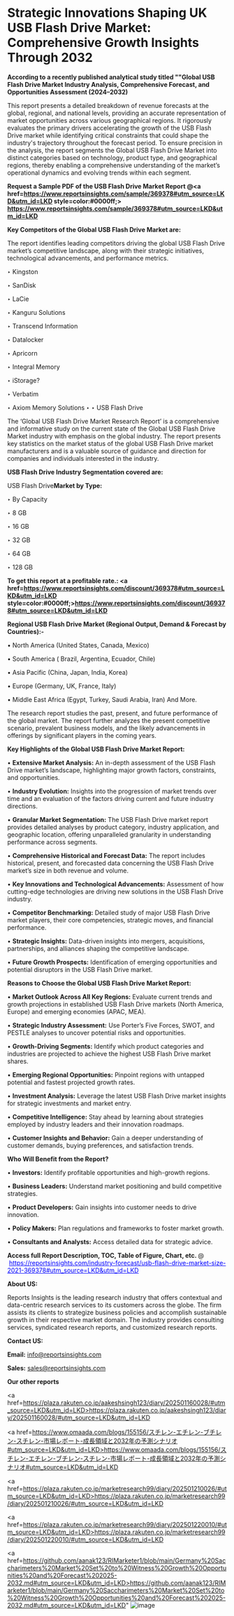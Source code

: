 # Strategic Innovations Shaping UK USB Flash Drive Market: Comprehensive Growth Insights Through 2032

<strong>According to a recently published analytical study titled ""Global USB Flash Drive Market Industry Analysis, Comprehensive Forecast, and Opportunities Assessment (2024–2032)</strong>

This report presents a detailed breakdown of revenue forecasts at the global, regional, and national levels, providing an accurate representation of market opportunities across various geographical regions. It rigorously evaluates the primary drivers accelerating the growth of the USB Flash Drive market while identifying critical constraints that could shape the industry's trajectory throughout the forecast period. To ensure precision in the analysis, the report segments the Global USB Flash Drive Market into distinct categories based on technology, product type, and geographical regions, thereby enabling a comprehensive understanding of the market’s operational dynamics and evolving trends within each segment.

<strong>Request a Sample PDF of the USB Flash Drive Market Report </strong><strong>@<a href=https://www.reportsinsights.com/sample/369378#utm_source=LKD&utm_id=LKD style=color:#0000ff;> https://www.reportsinsights.com/sample/369378#utm_source=LKD&utm_id=LKD</a></strong></font>

<strong>Key Competitors of the Global USB Flash Drive Market are:</strong>

The report identifies leading competitors driving the global USB Flash Drive market’s competitive landscape, along with their strategic initiatives, technological advancements, and performance metrics.

‣ Kingston

‣ SanDisk

‣ LaCie

‣ Kanguru Solutions

‣ Transcend Information

‣ Datalocker

‣ Apricorn

‣ Integral Memory

‣ iStorage?

‣ Verbatim

‣ Axiom Memory Solutions
‣ 
‣ USB Flash Drive

The ‘Global USB Flash Drive Market Research Report’ is a comprehensive and informative study on the current state of the Global USB Flash Drive Market industry with emphasis on the global industry. The report presents key statistics on the market status of the global USB Flash Drive market manufacturers and is a valuable source of guidance and direction for companies and individuals interested in the industry.

<strong>USB Flash Drive Industry Segmentation covered are:</strong>

USB Flash Drive<strong>Market by Type:</strong>

‣ By Capacity

‣ 8 GB

‣ 16 GB

‣ 32 GB

‣ 64 GB

‣ 128 GB

<strong>To get this report at a profitable rate.: <a href=https://www.reportsinsights.com/discount/369378#utm_source=LKD&utm_id=LKD style=color:#0000ff;>https://www.reportsinsights.com/discount/369378#utm_source=LKD&utm_id=LKD</a></strong></font>

<strong>Regional USB Flash Drive Market (Regional Output, Demand &amp; Forecast by Countries):-</strong>

• North America (United States, Canada, Mexico)

• South America ( Brazil, Argentina, Ecuador, Chile)

• Asia Pacific (China, Japan, India, Korea)

• Europe (Germany, UK, France, Italy)

• Middle East Africa (Egypt, Turkey, Saudi Arabia, Iran) And More.

The research report studies the past, present, and future performance of the global market. The report further analyzes the present competitive scenario, prevalent business models, and the likely advancements in offerings by significant players in the coming years.

<strong>Key Highlights of the Global USB Flash Drive Market Report:</strong>

• <strong>Extensive Market Analysis:</strong> An in-depth assessment of the USB Flash Drive market’s landscape, highlighting major growth factors, constraints, and opportunities.

• <strong>Industry Evolution:</strong> Insights into the progression of market trends over time and an evaluation of the factors driving current and future industry directions.

• <strong>Granular Market Segmentation:</strong> The USB Flash Drive market report provides detailed analyses by product category, industry application, and geographic location, offering unparalleled granularity in understanding performance across segments.

• <strong>Comprehensive Historical and Forecast Data:</strong> The report includes historical, present, and forecasted data concerning the USB Flash Drive market’s size in both revenue and volume.

• <strong>Key Innovations and Technological Advancements:</strong> Assessment of how cutting-edge technologies are driving new solutions in the USB Flash Drive industry.

• <strong>Competitor Benchmarking:</strong> Detailed study of major USB Flash Drive market players, their core competencies, strategic moves, and financial performance.

• <strong>Strategic Insights:</strong> Data-driven insights into mergers, acquisitions, partnerships, and alliances shaping the competitive landscape.

• <strong>Future Growth Prospects:</strong> Identification of emerging opportunities and potential disruptors in the USB Flash Drive market.

<strong>Reasons to Choose the Global USB Flash Drive Market Report:</strong>

• <strong>Market Outlook Across All Key Regions:</strong> Evaluate current trends and growth projections in established USB Flash Drive markets (North America, Europe) and emerging economies (APAC, MEA).

• <strong>Strategic Industry Assessment:</strong> Use Porter’s Five Forces, SWOT, and PESTLE analyses to uncover potential risks and opportunities.

• <strong>Growth-Driving Segments:</strong> Identify which product categories and industries are projected to achieve the highest USB Flash Drive market shares.

• <strong>Emerging Regional Opportunities:</strong> Pinpoint regions with untapped potential and fastest projected growth rates.

• <strong>Investment Analysis:</strong> Leverage the latest USB Flash Drive market insights for strategic investments and market entry.

• <strong>Competitive Intelligence:</strong> Stay ahead by learning about strategies employed by industry leaders and their innovation roadmaps.

• <strong>Customer Insights and Behavior:</strong> Gain a deeper understanding of customer demands, buying preferences, and satisfaction trends.

<strong>Who Will Benefit from the Report?</strong>

• <strong>Investors:</strong> Identify profitable opportunities and high-growth regions.

• <strong>Business Leaders:</strong> Understand market positioning and build competitive strategies.

• <strong>Product Developers:</strong> Gain insights into customer needs to drive innovation.

• <strong>Policy Makers:</strong> Plan regulations and frameworks to foster market growth.

• <strong>Consultants and Analysts:</strong> Access detailed data for strategic advice.
</ul>
<strong>Access full Report Description, TOC, Table of Figure, Chart, etc. </strong>@  <a href=https://reportsinsights.com/industry-forecast/usb-flash-drive-market-size-2021-369378#utm_source=LKD&utm_id=LKD style=color:#0000ff;>https://reportsinsights.com/industry-forecast/usb-flash-drive-market-size-2021-369378#utm_source=LKD&utm_id=LKD</a></font>

<strong><strong>About US</strong>:</strong>

Reports Insights is the leading research industry that offers contextual and data-centric research services to its customers across the globe. The firm assists its clients to strategize business policies and accomplish sustainable growth in their respective market domain. The industry provides consulting services, syndicated research reports, and customized research reports.

<strong>Contact US:</strong>

<p class=""""><b>Email:</b> <a href=mailto:info@reportsinsights.com>info@reportsinsights.com</a></p>
<p class=""""><b>Sales:</b> <a href=mailto:sales@reportsinsights.com>sales@reportsinsights.com</a></p>

<strong>Our other reports</strong>

<a href=https://plaza.rakuten.co.jp/aakeshsingh123/diary/202501160028/#utm_source=LKD&utm_id=LKD>https://plaza.rakuten.co.jp/aakeshsingh123/diary/202501160028/#utm_source=LKD&utm_id=LKD</a>

<a href=https://www.omaada.com/blogs/155156/スチレン-エチレン-ブチレン-スチレン-市場レポート-成長領域と2032年の予測シナリオ#utm_source=LKD&utm_id=LKD>https://www.omaada.com/blogs/155156/スチレン-エチレン-ブチレン-スチレン-市場レポート-成長領域と2032年の予測シナリオ#utm_source=LKD&utm_id=LKD</a>

<a href=https://plaza.rakuten.co.jp/marketresearch99/diary/202501210026/#utm_source=LKD&utm_id=LKD>https://plaza.rakuten.co.jp/marketresearch99/diary/202501210026/#utm_source=LKD&utm_id=LKD</a>

<a href=https://plaza.rakuten.co.jp/marketresearch99/diary/202501220010/#utm_source=LKD&utm_id=LKD>https://plaza.rakuten.co.jp/marketresearch99/diary/202501220010/#utm_source=LKD&utm_id=LKD</a>

<a href=https://github.com/aanak123/RIMarketer1/blob/main/Germany%20Saccharimeters%20Market%20Set%20to%20Witness%20Growth%20Opportunities%20and%20Forecast%202025-2032.md#utm_source=LKD&utm_id=LKD>https://github.com/aanak123/RIMarketer1/blob/main/Germany%20Saccharimeters%20Market%20Set%20to%20Witness%20Growth%20Opportunities%20and%20Forecast%202025-2032.md#utm_source=LKD&utm_id=LKD</a>"
![image](https://github.com/user-attachments/assets/b6cfac27-f37d-46f8-80f4-e50f64990bc4)
